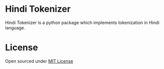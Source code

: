 Hindi Tokenizer
===============

Hindi Tokenizer is a python package which implements tokenization in Hindi language.


License
=======
Open sourced under [MIT License](LICENSE.txt)
